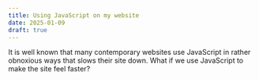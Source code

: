 ```yaml
---
title: Using JavaScript on my website
date: 2025-01-09
draft: true
---
```


It is well known that many contemporary websites use JavaScript in rather
obnoxious ways that slows their site down. What if we use JavaScript to make
the site feel faster?
